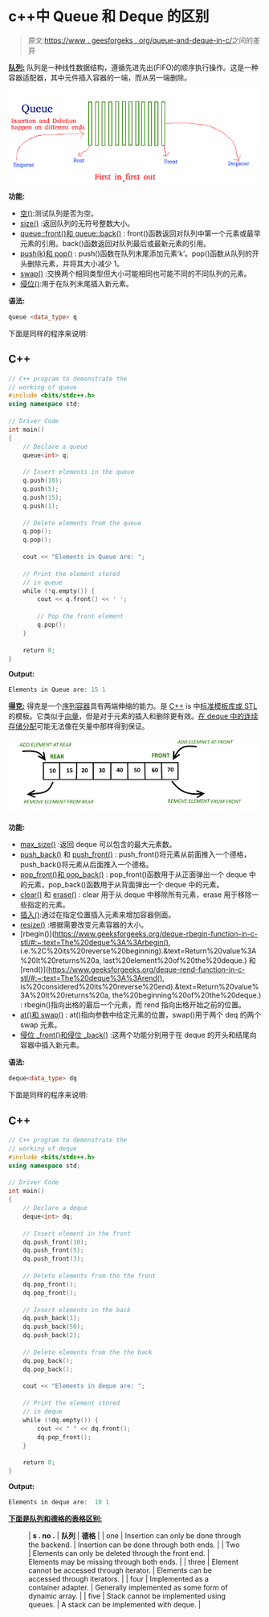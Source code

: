 # c++中 Queue 和 Deque 的区别

> 原文:[https://www . geesforgeks . org/queue-and-deque-in-c/](https://www.geeksforgeeks.org/difference-between-queue-and-deque-in-c/)之间的差异

[**队列:**](https://www.geeksforgeeks.org/queue-data-structure/) 队列是一种线性数据结构，遵循先进先出(FIFO)的顺序执行操作。这是一种容器适配器，其中元件插入容器的一端，而从另一端删除。

[![](img/a3f253b1dbe832f1e2665a79f5b25dc9.png)](https://media.geeksforgeeks.org/wp-content/cdn-uploads/gq/2014/02/Queue.png)

**功能:**

*   [空()](https://www.geeksforgeeks.org/queueempty-queuesize-c-stl/):测试队列是否为空。
*   [size()](https://www.geeksforgeeks.org/queueempty-queuesize-c-stl/) :返回队列的无符号整数大小。
*   [queue::front()和 queue::back()](https://www.geeksforgeeks.org/queuefront-queueback-c-stl/) : front()函数返回对队列中第一个元素或最早元素的引用。back()函数返回对队列最后或最新元素的引用。
*   [push(k)和 pop()](https://www.geeksforgeeks.org/queuepush-and-queuepop-in-cpp-stl/) : push()函数在队列末尾添加元素‘k’。pop()函数从队列的开头删除元素，并将其大小减少 1。
*   [swap()](https://www.geeksforgeeks.org/queue-swap-cpp-stl/) :交换两个相同类型但大小可能相同也可能不同的不同队列的元素。
*   [侵位()](https://www.geeksforgeeks.org/queueemplace-c-stl/):用于在队列末尾插入新元素。

**语法:**

```cpp
queue <data_type> q
```

下面是同样的程序来说明:

## C++

```cpp
// C++ program to demonstrate the
// working of queue
#include <bits/stdc++.h>
using namespace std;

// Driver Code
int main()
{
    // Declare a queue
    queue<int> q;

    // Insert elements in the queue
    q.push(10);
    q.push(5);
    q.push(15);
    q.push(1);

    // Delete elements from the queue
    q.pop();
    q.pop();

    cout << "Elements in Queue are: ";

    // Print the element stored
    // in queue
    while (!q.empty()) {
        cout << q.front() << ' ';

        // Pop the front element
        q.pop();
    }

    return 0;
}
```

**Output:** 

```cpp
Elements in Queue are: 15 1
```

[**得克:**](https://www.geeksforgeeks.org/deque-set-1-introduction-applications/) 得克是一个[序列容器](https://www.geeksforgeeks.org/sequence-vs-associative-containers-cpp/)具有两端伸缩的能力。是 [C++](https://www.geeksforgeeks.org/c-plus-plus/) is 中[标准模板库或 STL](https://www.geeksforgeeks.org/the-c-standard-template-library-stl/) 的模板。它类似于[向量](https://www.geeksforgeeks.org/vector-in-cpp-stl/)，但是对于元素的插入和删除更有效。[在 deque 中的连续存储分配](https://www.geeksforgeeks.org/difference-between-contiguous-and-noncontiguous-memory-allocation/)可能无法像在矢量中那样得到保证。

[![](img/ca668d6acbc4e8854ea5a7b6d171ffe6.png)](https://media.geeksforgeeks.org/wp-content/uploads/anod.png)

**功能:**

*   [max_size()](https://www.geeksforgeeks.org/deque-max_size-function-in-c-stl/) :返回 deque 可以包含的最大元素数。
*   [push_back()](https://www.geeksforgeeks.org/dequepush_back-c-stl/) 和 [push_front()](https://www.geeksforgeeks.org/dequepush_front-c-stl/) : push_front()将元素从前面推入一个德格，push_back()将元素从后面推入一个德格。
*   [pop_front()和 pop_back()](https://www.geeksforgeeks.org/dequepop_front-dequepop_back-c-stl/) : pop_front()函数用于从正面弹出一个 deque 中的元素，pop_back()函数用于从背面弹出一个 deque 中的元素。
*   [clear()](https://www.geeksforgeeks.org/dequeclear-dequeerase-c-stl/) 和 [erase()](https://www.geeksforgeeks.org/dequeclear-dequeerase-c-stl/) : clear 用于从 deque 中移除所有元素，erase 用于移除一些指定的元素。
*   [插入()](https://www.geeksforgeeks.org/deque-insert-function-in-c-stl/):通过在指定位置插入元素来增加容器侧面。
*   [resize()](https://www.geeksforgeeks.org/deque-resize-function-in-c-stl/) :根据需要改变元素容器的大小。
*   [rbegin()](https://www.geeksforgeeks.org/deque-rbegin-function-in-c-stl/#:~:text=The%20deque%3A%3Arbegin(), i.e.%2C%20its%20reverse%20beginning).&text=Return%20value%3A%20It%20returns%20a, last%20element%20of%20the%20deque.) 和 [rend()](https://www.geeksforgeeks.org/deque-rend-function-in-c-stl/#:~:text=The%20deque%3A%3Arend(), is%20considered%20its%20reverse%20end).&text=Return%20value%3A%20It%20returns%20a, the%20beginning%20of%20the%20deque.) : rbegin()指向出格的最后一个元素，而 rend 指向出格开始之前的位置。
*   [at()和 swap()](https://www.geeksforgeeks.org/dequeat-dequeswap-c-stl/) : at()指向参数中给定元素的位置，swap()用于两个 deq 的两个 swap 元素。
*   [侵位 _front()和侵位 _back()](https://www.geeksforgeeks.org/deque-emplace_front-deque-emplace_back-cpp-stl/) :这两个功能分别用于在 deque 的开头和结尾向容器中插入新元素。

**语法:**

```cpp
deque<data_type> dq
```

下面是同样的程序来说明:

## C++

```cpp
// C++ program to demonstrate the
// working of deque
#include <bits/stdc++.h>
using namespace std;

// Driver Code
int main()
{
    // Declare a deque
    deque<int> dq;

    // Insert element in the front
    dq.push_front(10);
    dq.push_front(5);
    dq.push_front(3);

    // Delete elements from the the front
    dq.pop_front();
    dq.pop_front();

    // Insert elements in the back
    dq.push_back(1);
    dq.push_back(50);
    dq.push_back(2);

    // Delete elements from the the back
    dq.pop_back();
    dq.pop_back();

    cout << "Elements in deque are: ";

    // Print the element stored
    // in deque
    while (!dq.empty()) {
        cout << " " << dq.front();
        dq.pop_front();
    }

    return 0;
}
```

**Output:** 

```cpp
Elements in deque are:  10 1
```

**<u>下面是队列和德格的表格区别:</u>**

<figure class="table">

| **s . no .** | **队列** | **德格** |
| one | Insertion can only be done through the backend. | Insertion can be done through both ends. |
| Two | Elements can only be deleted through the front end. | Elements may be missing through both ends. |
| three | Element cannot be accessed through iterator. | Elements can be accessed through iterators. |
| four | Implemented as a container adapter. | Generally implemented as some form of dynamic array. |
| five | Stack cannot be implemented using queues. | A stack can be implemented with deque. |

</figure>